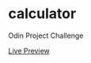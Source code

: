 # calculator
Odin Project Challenge

<a href="https://0xHazal.github.io/calculator/" target="_blank">Live Preview<a>
